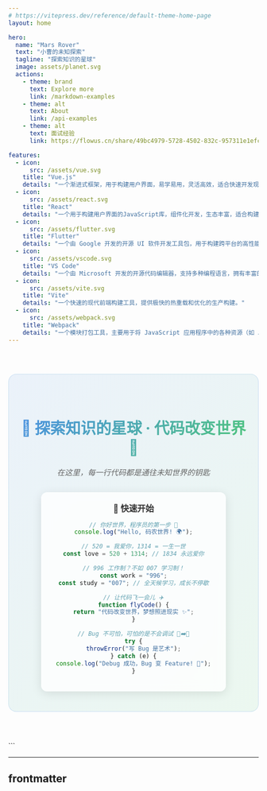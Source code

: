 ```yaml
---
# https://vitepress.dev/reference/default-theme-home-page
layout: home

hero:
  name: "Mars Rover"
  text: "小曹的未知探索"
  tagline: "探索知识的星球"
  image: assets/planet.svg
  actions:
    - theme: brand
      text: Explore more
      link: /markdown-examples
    - theme: alt
      text: About
      link: /api-examples
    - theme: alt
      text: 面试经验
      link: https://flowus.cn/share/49bc4979-5728-4502-832c-957311e1efc2?code=0C24PD

features:
  - icon:
      src: /assets/vue.svg
    title: "Vue.js"
    details: "一个渐进式框架，用于构建用户界面，易学易用，灵活高效，适合快速开发现代 Web 应用。"
  - icon:
      src: /assets/react.svg
    title: "React"
    details: "一个用于构建用户界面的JavaScript库，组件化开发，生态丰富，适合构建复杂交互的 Web 应用。"
  - icon:
      src: /assets/flutter.svg
    title: "Flutter"
    details: "一个由 Google 开发的开源 UI 软件开发工具包，用于构建跨平台的高性能应用，支持移动、Web 和桌面平台。"
  - icon:
      src: /assets/vscode.svg
    title: "VS Code"
    details: "一个由 Microsoft 开发的开源代码编辑器，支持多种编程语言，拥有丰富的插件生态，适合现代 Web 开发。"
  - icon:
      src: /assets/vite.svg
    title: "Vite"
    details: "一个快速的现代前端构建工具，提供极快的热重载和优化的生产构建。"
  - icon:
      src: /assets/webpack.svg
    title: "Webpack"
    details: "一个模块打包工具，主要用于将 JavaScript 应用程序中的各种资源（如 JS、CSS、图片等）打包成一个或多个 bundle，以便在浏览器中高效加载。"
---
```


<div style="text-align: center; margin: 60px 0; padding: 40px 20px; background: linear-gradient(135deg, rgba(74, 144, 226, 0.1), rgba(80, 200, 120, 0.1)); border-radius: 16px; border: 1px solid rgba(74, 144, 226, 0.2);">
  <h2 style="font-size: 2.2em; margin-bottom: 20px; background: linear-gradient(135deg, #4A90E2, #50C878); -webkit-background-clip: text; -webkit-text-fill-color: transparent; background-clip: text;">
    🌟 探索知识的星球 · 代码改变世界 🚀
  </h2>
  <p style="font-size: 1.1em; color: #666; margin-bottom: 30px; font-style: italic;">
    在这里，每一行代码都是通往未知世界的钥匙
  </p>
  
  <div style="display: inline-block; background: rgba(255, 255, 255, 0.8); padding: 20px 30px; border-radius: 12px; box-shadow: 0 4px 20px rgba(0, 0, 0, 0.1); backdrop-filter: blur(10px);">
    <h3 style="margin: 0 0 15px 0; color: #333; font-size: 1.2em;">🚀 快速开始</h3>
    
```javascript
// 你好世界，程序员的第一步 👋
console.log("Hello, 码农世界! 🌍");

// 520 = 我爱你，1314 = 一生一世
const love = 520 + 1314; // 1834 永远爱你

// 996 工作制？不如 007 学习制！
const work = "996";
const study = "007"; // 全天候学习，成长不停歇

// 让代码飞一会儿 ✈️
function flyCode() {
return "代码改变世界，梦想照进现实 ✨";
}

// Bug 不可怕，可怕的是不会调试 🐛➡️🦋
try {
throwError("写 Bug 是艺术");
} catch (e) {
console.log("Debug 成功，Bug 变 Feature! 🎉");
}

```
  </div>
</div>
```

---

## frontmatter

<style>
:root {
  --vp-c-brand-1: #18794e;
  --vp-c-brand-2: #299764;
  --vp-c-brand-3: #30a46c;
  /* 标题渐变色 以下是官方主题色*/
  --vp-home-hero-name-color: transparent;
  --vp-home-hero-name-background: -webkit-linear-gradient(120deg, #bd34fe, #ffe941ff);

  /*图标背景渐变色 以下是官方主题色*/
  --vp-home-hero-image-background-image: linear-gradient(-45deg, #bd34fe 30%, #fff047ff 30%, #47caff 70%);
  --vp-home-hero-image-filter: blur(40px);
}

.dark {
  --vp-c-brand-1: #3dd68c;
  --vp-c-brand-2: #30a46c;
  --vp-c-brand-3: #298459;
  /* 标题渐变色 以下是官方主题色*/
  --vp-home-hero-name-color: transparent;
  --vp-home-hero-name-background: -webkit-linear-gradient(120deg, #bd34fe, #41d1ff);

  /*图标背景渐变色 以下是官方主题色*/
  --vp-home-hero-image-background-image: linear-gradient(-45deg, #bd34fe 50%, #47caff 50%);
  --vp-home-hero-image-filter: blur(40px);
}
</style>
